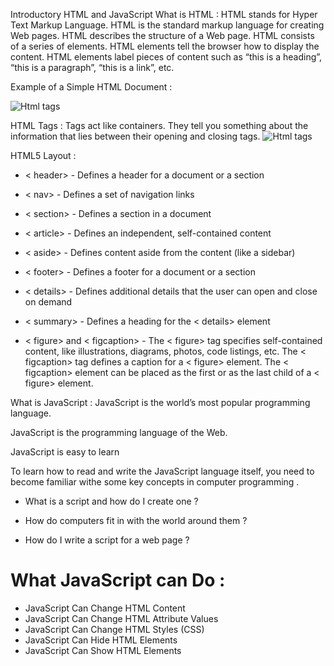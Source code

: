 Introductory HTML and JavaScript
What is HTML :
HTML stands for Hyper Text Markup Language.
HTML is the standard markup language for creating Web pages.
HTML describes the structure of a Web page.
HTML consists of a series of elements.
HTML elements tell the browser how to display the content.
HTML elements label pieces of content such as “this is a heading”, “this is a paragraph”, “this is a link”, etc.

Example of a Simple HTML Document :

![Html tags](https://prowebscraper.com/blog/wp-content/uploads/2018/08/html_code.png)

HTML Tags :
Tags act like containers. They tell you something about the information that lies between their opening and closing tags.
![Html tags](https://www.lmarsden.com/ICT/2018S2Year09_5A_Web/Week01/HTML%20codes.jpg)
  
  HTML5 Layout :

* < header> - Defines a header for a document or a section
* < nav> - Defines a set of navigation links
* < section> - Defines a section in a document
* < article> - Defines an independent, self-contained content
* < aside> - Defines content aside from the content (like a sidebar)
* < footer> - Defines a footer for a document or a section
* < details> - Defines additional details that the user can open and close on demand
* < summary> - Defines a heading for the < details> element

* < figure> and < figcaption> - The < figure> tag specifies self-contained content, like illustrations, diagrams, photos, code listings, etc.
The < figcaption> tag defines a caption for a < figure> element. The < figcaption> element can be placed as the first or as the last child of a < figure> element.


What is JavaScript :
JavaScript is the world’s most popular programming language.

JavaScript is the programming language of the Web.

JavaScript is easy to learn

To learn how to read and write the JavaScript language itself, you need to become familiar withe some key concepts in computer programming .
* What is a script and how do I create one ?

* How do computers fit in with the world around them ?

* How do I write a script for a web page ?

# What JavaScript can Do :

* JavaScript Can Change HTML Content
* JavaScript Can Change HTML Attribute Values
* JavaScript Can Change HTML Styles (CSS)
* JavaScript Can Hide HTML Elements
* JavaScript Can Show HTML Elements



